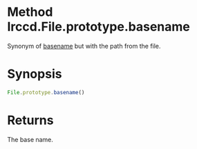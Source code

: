 # Method Irccd.File.prototype.basename

Synonym of [basename][] but with the path from the file.

# Synopsis

```javascript
File.prototype.basename()
```

# Returns

The base name.

[basename]: @baseurl@api/module/Irccd.File/function/basename.html
